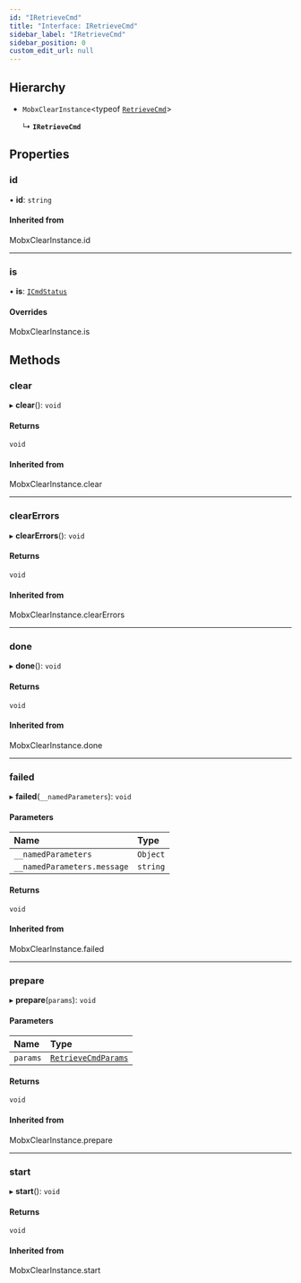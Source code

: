 ```yaml
---
id: "IRetrieveCmd"
title: "Interface: IRetrieveCmd"
sidebar_label: "IRetrieveCmd"
sidebar_position: 0
custom_edit_url: null
---
```


## Hierarchy

- `MobxClearInstance`<typeof [`RetrieveCmd`](../modules#retrieve)\>

  ↳ **`IRetrieveCmd`**

## Properties

### id

• **id**: `string`

#### Inherited from

MobxClearInstance.id

___

### is

• **is**: [`ICmdStatus`](IStatus)

#### Overrides

MobxClearInstance.is

## Methods

### clear

▸ **clear**(): `void`

#### Returns

`void`

#### Inherited from

MobxClearInstance.clear

___

### clearErrors

▸ **clearErrors**(): `void`

#### Returns

`void`

#### Inherited from

MobxClearInstance.clearErrors

___

### done

▸ **done**(): `void`

#### Returns

`void`

#### Inherited from

MobxClearInstance.done

___

### failed

▸ **failed**(`__namedParameters`): `void`

#### Parameters

| Name | Type |
| :------ | :------ |
| `__namedParameters` | `Object` |
| `__namedParameters.message` | `string` |

#### Returns

`void`

#### Inherited from

MobxClearInstance.failed

___

### prepare

▸ **prepare**(`params`): `void`

#### Parameters

| Name | Type |
| :------ | :------ |
| `params` | [`RetrieveCmdParams`](RetrieveParams) |

#### Returns

`void`

#### Inherited from

MobxClearInstance.prepare

___

### start

▸ **start**(): `void`

#### Returns

`void`

#### Inherited from

MobxClearInstance.start
